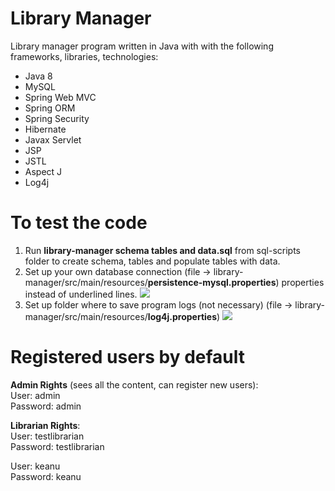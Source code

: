 # Library Manager
Library manager program written in Java with with the following frameworks, libraries, technologies:

* Java 8
* MySQL
* Spring Web MVC
* Spring ORM
* Spring Security
* Hibernate 
* Javax Servlet
* JSP
* JSTL
* Aspect J
* Log4j


# To test the code
1. Run **library-manager schema tables and data.sql** from sql-scripts folder to create schema, tables and populate tables with data.
2. Set up your own database connection (file -> library-manager/src/main/resources/**persistence-mysql.properties**) properties instead of underlined lines. ![](https://i.imgur.com/YaSeCvi.png)
3. Set up folder where to save program logs (not necessary) (file -> library-manager/src/main/resources/**log4j.properties**) ![](https://i.imgur.com/r2CFUoH.png)

# Registered users by default

**Admin Rights** (sees all the content, can register new users):  
User: admin  
Password: admin  

**Librarian Rights**:  
User: testlibrarian  
Password: testlibrarian  
  
User: keanu  
Password: keanu  

